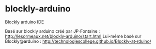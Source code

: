 # blockly-arduino
Blockly arduino IDE

Basé sur blockly arduino créé par JP-Fontaine : http://lesormeaux.net/blockly-arduino/start.html
Lui-même basé sur Blockly@arduino : http://technologiescollege.github.io/Blockly-at-rduino/
